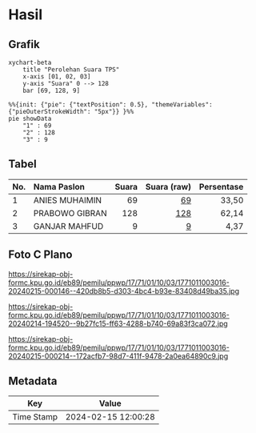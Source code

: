 # Hasil

## Grafik

```mermaid
xychart-beta
    title "Perolehan Suara TPS"
    x-axis [01, 02, 03]
    y-axis "Suara" 0 --> 128
    bar [69, 128, 9]
```

```mermaid
%%{init: {"pie": {"textPosition": 0.5}, "themeVariables": {"pieOuterStrokeWidth": "5px"}} }%%
pie showData
    "1" : 69
    "2" : 128
    "3" : 9
```

## Tabel

| No. | Nama Paslon    | Suara | Suara (raw) | Persentase |
|:--- |:-------------- | -----:| -----------:| ----------:|
| 1   | ANIES MUHAIMIN | 69    | [69][p-1]   | 33,50      |
| 2   | PRABOWO GIBRAN | 128   | [128][p-2]  | 62,14      |
| 3   | GANJAR MAHFUD  | 9     | [9][p-3]    | 4,37       |


[p-1]: https://github.com/gigit-pemilu/pemilu-2024-17-bengkulu/blob/main/pilpres/hitung-suara/sub/17-bengkulu/sub/71-kota-bengkulu/sub/01-selebar/sub/1003-pekan-sabtu/sub/016-tps/sub/paslon-1.txt
[p-2]: https://github.com/gigit-pemilu/pemilu-2024-17-bengkulu/blob/main/pilpres/hitung-suara/sub/17-bengkulu/sub/71-kota-bengkulu/sub/01-selebar/sub/1003-pekan-sabtu/sub/016-tps/sub/paslon-2.txt
[p-3]: https://github.com/gigit-pemilu/pemilu-2024-17-bengkulu/blob/main/pilpres/hitung-suara/sub/17-bengkulu/sub/71-kota-bengkulu/sub/01-selebar/sub/1003-pekan-sabtu/sub/016-tps/sub/paslon-3.txt

## Foto C Plano

https://sirekap-obj-formc.kpu.go.id/eb89/pemilu/ppwp/17/71/01/10/03/1771011003016-20240215-000146--420db8b5-d303-4bc4-b93e-83408d49ba35.jpg

https://sirekap-obj-formc.kpu.go.id/eb89/pemilu/ppwp/17/71/01/10/03/1771011003016-20240214-194520--9b27fc15-ff63-4288-b740-69a83f3ca072.jpg

https://sirekap-obj-formc.kpu.go.id/eb89/pemilu/ppwp/17/71/01/10/03/1771011003016-20240215-000214--172acfb7-98d7-411f-9478-2a0ea64890c9.jpg


## Metadata

| Key        | Value               |
| ---------- | ------------------- |
| Time Stamp | 2024-02-15 12:00:28 |



